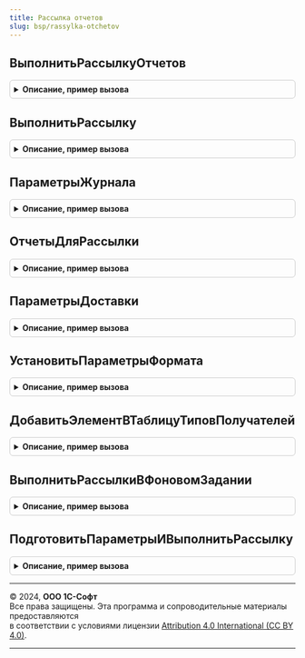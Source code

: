 ```yaml
---
title: Рассылка отчетов
slug: bsp/rassylka-otchetov
---
```



## ВыполнитьРассылкуОтчетов
<details style="margin: 1em 0; padding: 0.5em; border: 1px solid #ccc; border-radius: 6px;">

<summary style="font-weight: bold; cursor: pointer;">Описание, пример вызова</summary>

```bsl

// Формирует отчеты и отправляет их согласно настройкам в указанную папку файлов, в папку на компьютере,
// по электронной почте или на FTP-ресурс.
//
// Параметры:
//   Рассылка - СправочникСсылка.РассылкиОтчетов - выполняемая рассылка отчетов.
//   ПараметрыЖурнала - см. РассылкаОтчетов.ПараметрыЖурнала.
//   ДополнительныеНастройки - Структура:
//       * Получатели - Соответствие из КлючИЗначение:
//           ** Ключ - СправочникСсылка - получатель.
//           ** Значение - Строка - набор e-mail адресов получателя в строке с разделителями.
//
// Возвращаемое значение:
//   Булево - признак успешного выполнения рассылки.
//
Функция ВыполнитьРассылкуОтчетов(Рассылка, ПараметрыЖурнала = Неопределено, ДополнительныеНастройки = Неопределено) Экспорт
```

Пример вызова
```bsl
Результат = РассылкаОтчетов.ВыполнитьРассылкуОтчетов(Рассылка, ПараметрыЖурнала, ДополнительныеНастройки);
```
</details>

## ВыполнитьРассылку
<details style="margin: 1em 0; padding: 0.5em; border: 1px solid #ccc; border-radius: 6px;">

<summary style="font-weight: bold; cursor: pointer;">Описание, пример вызова</summary>

```bsl

// Выполняет рассылку произвольных отчетов, указанных в параметре Отчеты.
//
// Параметры:
//   Отчеты - см. РассылкаОтчетов.ОтчетыДляРассылки.
//   ПараметрыДоставки - см. РассылкаОтчетов.ПараметрыДоставки.
//   НаименованиеРассылки - Строка - выводится в тему и сообщение, а также для вывода ошибок.
//                        - СправочникСсылка.РассылкиОтчетов
//   ПараметрыЖурнала - см. РассылкаОтчетов.ПараметрыЖурнала.
//
// Возвращаемое значение:
//   Булево - признак успешного выполнения рассылки.
//
Функция ВыполнитьРассылку(Отчеты, ПараметрыДоставки, НаименованиеРассылки = "", ПараметрыЖурнала = Неопределено) Экспорт
```

Пример вызова
```bsl
Результат = РассылкаОтчетов.ВыполнитьРассылку(Отчеты, ПараметрыДоставки, НаименованиеРассылки, ПараметрыЖурнала);
```
</details>

## ПараметрыЖурнала
<details style="margin: 1em 0; padding: 0.5em; border: 1px solid #ccc; border-radius: 6px;">

<summary style="font-weight: bold; cursor: pointer;">Описание, пример вызова</summary>

```bsl

// Конструктор для значения параметра ПараметрыЖурнала функций ВыполнитьРассылкуОтчетов и ВыполнитьРассылку.
//
// Параметры:
//   Рассылка - СправочникСсылка.РассылкиОтчетов - выполняемая рассылка отчетов.
//
// Возвращаемое значение:
//   Структура - параметры записи в журнал регистрации, где:
//       * ИмяСобытия - Строка - имя события (или группы событий).
//       * Метаданные - Массив из ОбъектМетаданных, Неопределено - метаданные для привязки события журнала регистрации.
//       * Данные     - Произвольный - данные для привязки события журнала регистрации.
//
Функция ПараметрыЖурнала(Рассылка = Неопределено) Экспорт
```

Пример вызова
```bsl
Результат = РассылкаОтчетов.ПараметрыЖурнала(Рассылка);
```
</details>

## ОтчетыДляРассылки
<details style="margin: 1em 0; padding: 0.5em; border: 1px solid #ccc; border-radius: 6px;">

<summary style="font-weight: bold; cursor: pointer;">Описание, пример вызова</summary>

```bsl

// Конструктор для значения параметра Отчеты функции ВыполнитьРассылку.
//
// Возвращаемое значение:
//   ТаблицаЗначений - набор выгружаемых отчетов. Колонки:
//       * Отчет - СправочникСсылка.ВариантыОтчетов
//               - СправочникСсылка.ДополнительныеОтчетыИОбработки - отчет, который необходимо сформировать.
//       * ОтправлятьЕслиПустой - Булево - отправлять отчет, даже если он пустой.
//       * Настройки - ПользовательскиеНастройкиКомпоновкиДанных - табличный документ сформируется механизмами СКД.
//                   - Структура - табличный документ сформируется при помощи метода Сформировать, где:
//                      ** Ключ     - Строка       - имя реквизита объекта отчета.
//                      ** Значение - Произвольный - значение реквизита объекта отчета.
//                   - Неопределено - настройки по умолчанию.
//                     Примечание. Настройки, с которыми должен сформироваться отчет.
//       * Форматы - Массив из ПеречислениеСсылка.ФорматыСохраненияОтчетов - форматы, в которых необходимо сохранить и
//                                                                           отправить отчет.
//       * ШаблонНаименования - Строка - для формирования имени файла отчета
//
Функция ОтчетыДляРассылки() Экспорт
```

Пример вызова
```bsl
Результат = РассылкаОтчетов.ОтчетыДляРассылки() 
```
</details>

## ПараметрыДоставки
<details style="margin: 1em 0; padding: 0.5em; border: 1px solid #ccc; border-radius: 6px;">

<summary style="font-weight: bold; cursor: pointer;">Описание, пример вызова</summary>

```bsl

// Конструктор для значения параметра ПараметрыДоставки функции ВыполнитьРассылку.
//
// Возвращаемое значение:
//   Структура - настройки способа доставки отчетов. Состав свойств может отличаться для разных способов доставки.
//     Общие свойства:
//       * Автор - СправочникСсылка.Пользователи - автор рассылки.
//       * ИспользоватьПапку            - Булево - доставлять отчеты в папку подсистемы "Работа с файлами".
//       * ИспользоватьСетевойКаталог   - Булево - доставлять отчеты в папку файловой системы.
//       * ИспользоватьFTPРесурс        - Булево - доставлять отчеты на FTP.
//       * ИспользоватьЭлектроннуюПочту - Булево - доставлять отчеты по электронной почте.
//
//     Свойства, когда ИспользоватьПапку = Истина:
//       * Папка - СправочникСсылка.ПапкиФайлов - папка подсистемы "Работа с файлами".
//
//     Свойства, когда ИспользоватьСетевойКаталог = Истина:
//       * СетевойКаталогWindows - Строка - каталог файловой системы (локальный на сервере или сетевой).
//       * СетевойКаталогLinux   - Строка - каталог файловой системы (локальный на сервере или сетевой).
//
//     Свойства, когда ИспользоватьFTPРесурс = Истина:
//       * Владелец            - СправочникСсылка.РассылкиОтчетов
//       * Сервер              - Строка - имя FTP сервера.
//       * Порт                - Число  - порт FTP сервера.
//       * Логин               - Строка - имя пользователя FTP сервера.
//       * Пароль              - Строка - пароль пользователя FTP сервера.
//       * Каталог             - Строка - путь к каталогу на FTP сервере.
//       * ПассивноеСоединение - Булево - использовать пассивное соединение.
//
//     Свойства, когда ИспользоватьЭлектроннуюПочту = Истина:
//       * УчетнаяЗапись - СправочникСсылка.УчетныеЗаписиЭлектроннойПочты - для отправки почтового сообщения.
//       * Получатели - Соответствие из КлючИЗначение - набор получателей и их e-mail адресов:
//           ** Ключ - СправочникСсылка - получатель.
//           ** Значение - Строка - email-адреса получателя, разделенные запятыми.
//
//     Дополнительные свойства:
//       * Архивировать - Булево - архивировать все файлы сформированных отчетов в один архив.
//                                 Архивация может потребоваться, например, при рассылке графиков в формате html.
//       * ИмяАрхива    - Строка - имя архива.
//       * ПарольАрхива - Строка - пароль архива.
//       * ТранслитерироватьИменаФайлов - Булево - признак необходимости транслитерации имен файлов отчетов рассылки.
//       * СертификатДляШифрования - СправочникСсылка.СертификатыКлючейЭлектроннойПодписиИШифрования - если внедрена
//           подсистема ЭлектроннаяПодпись - Неопределено
//
//     Необязательные свойства, когда ИспользоватьЭлектроннуюПочту = Истина:
//       * Персонализирована - Булево - рассылка персонализирована получателями.
//           Значение по умолчанию Ложь.
//           Если установить значение Истина, то каждый получатель получит отчет с отбором по нему.
//           Для этого в отчетах следует установить отбор "[Получатель]" по реквизиту, совпадающем с типом получателя.
//           Применимо только только при доставке по почте,
//           поэтому когда устанавливается в Истина, то другие способы доставки отключаются.
//       * ТолькоУведомить - Булево - Ложь - отправлять только уведомления (не присоединять сформированные отчеты).
//       * СкрытыеКопии    - Булево - Ложь - если Истина, то при отправке вместо "Кому" заполняется "СкрытыеКопии".
//       * ШаблонТемы      - Строка -       тема письма.
//       * ШаблонТекста    - Строка -       тело письма.
//       * ПараметрыФорматов - Соответствие из КлючИЗначение:
//           ** Ключ - ПеречислениеСсылка.ФорматыСохраненияОтчетов
//           ** Значение - Структура:
//                *** Расширение - Строка
//                *** ТипФайла - ТипФайлаТабличногоДокумента
//                *** Имя - Строка
//       * ПараметрыПисьма - Структура - содержит всю необходимую информацию о письме:
//           ** Кому - Массив
//                   - Строка - интернет адреса получателей письма.
//                   - Массив - коллекция структур адресов:
//                       *** Адрес - Строка - почтовый адрес (должно быть обязательно заполнено).
//                       *** Представление - Строка - имя адресата.
//                   - Строка - интернет-адреса получателей письма, разделитель - ";".
//            ** ПолучателиСообщения - Массив - массив структур, описывающий получателей:
//                 *** Адрес - Строка - почтовый адрес получателя сообщения.
//                 *** Представление - Строка - представление адресата.
//            ** Копии - Массив
//                     - Строка - адреса получателей копий письма. См. описание поля Кому.
//            ** СкрытыеКопии - Массив
//                            - Строка - адреса получателей скрытых копий письма. См. описание поля Кому.
//            ** Тема       - Строка - (обязательный) тема почтового сообщения.
//            ** Тело       - Строка - (обязательный) текст почтового сообщения (простой текст в кодировке win-1251).
//            ** Вложения - Массив - файлы, которые необходимо приложить к письму (описания в виде структур):
//                 *** Представление - Строка - имя файла вложения;
//                 *** АдресВоВременномХранилище - Строка - адрес двоичных данных вложения во временном хранилище.
//                 *** Кодировка - Строка - кодировка вложения (используется, если отличается от кодировки письма).
//                 *** Идентификатор - Строка - (необязательный) используется для отметки картинок, отображаемых в теле письма.
//            ** АдресОтвета - Строка - E-mail адрес, на который будут приходить ответы на рассылку.
//            ** ИдентификаторыОснований - Строка - идентификаторы оснований данного письма.
//            ** ОбрабатыватьТексты  - Булево - необходимость обрабатывать тексты письма при отправке.
//            ** УведомитьОДоставке  - Булево - необходимость запроса уведомления о доставке.
//            ** УведомитьОПрочтении - Булево - необходимость запроса уведомления о прочтении.
//            ** ТипТекста - Строка
//                         - ПеречислениеСсылка.ТипыТекстовЭлектронныхПисем
//                         - ТипТекстаПочтовогоСообщения - определяет тип переданного теста допустимые значения:
//                             HTML/ТипыТекстовЭлектронныхПисем.HTML - текст почтового сообщения в формате HTML.
//                             ПростойТекст/ТипыТекстовЭлектронныхПисем.ПростойТекст - простой текст почтового сообщения.
//                                                                       Отображается "как есть" (значение по умолчанию).
//                             РазмеченныйТекст/ТипыТекстовЭлектронныхПисем.РазмеченныйТекст - текст почтового сообщения
//                                                                                             в формате Rich Text.
//
Функция ПараметрыДоставки() Экспорт
```

Пример вызова
```bsl
Результат = РассылкаОтчетов.ПараметрыДоставки() 
```
</details>

## УстановитьПараметрыФормата
<details style="margin: 1em 0; padding: 0.5em; border: 1px solid #ccc; border-radius: 6px;">

<summary style="font-weight: bold; cursor: pointer;">Описание, пример вызова</summary>

```bsl

// Для вызова из модулей РассылкаОтчетовПереопределяемый и РассылкаОтчетовПовтИсп.
// Добавляет формат (в случае его отсутствия) и устанавливает его параметры (если переданы).
//
// Параметры:
//   СписокФорматов - СписокЗначений
//   ФорматСсылка   - Строка
//                  - ПеречислениеСсылка.ФорматыСохраненияОтчетов - ссылка или имя формата.
//   Картинка                - Картинка - картинка формата.
//   ИспользоватьПоУмолчанию - Булево   - признак того, что формат используется по умолчанию.
//
Процедура УстановитьПараметрыФормата(СписокФорматов, ФорматСсылка, Картинка = Неопределено, ИспользоватьПоУмолчанию = Неопределено) Экспорт
```

Пример вызова
```bsl
РассылкаОтчетов.УстановитьПараметрыФормата(СписокФорматов, ФорматСсылка, Картинка, ИспользоватьПоУмолчанию);
```
</details>

## ДобавитьЭлементВТаблицуТиповПолучателей
<details style="margin: 1em 0; padding: 0.5em; border: 1px solid #ccc; border-radius: 6px;">

<summary style="font-weight: bold; cursor: pointer;">Описание, пример вызова</summary>

```bsl

// Для вызова из модулей РассылкаОтчетовПереопределяемый и РассылкаОтчетовПовтИсп.
//   Добавляет описание типа получателей в соответствующую таблицу.
//
// Параметры:
//   ТаблицаТипов  - ТаблицаЗначений - передается из параметров процедуры "как есть". Содержит информацию о типах.
//   ДоступныеТипы - Массив          - передается из параметров процедуры "как есть". Массив неиспользованных типов.
//   Настройки     - Структура       - предустановленные настройки для регистрации основного типа.
//     Обязательные параметры:
//       * ОсновнойТип - Тип - тип, который будет выступать как основной для описываемых получателей.
//     Необязательные параметры:
//       * Представление - Строка - представление этого типа получателей в интерфейсе.
//       * ВидКИ - СправочникСсылка.ВидыКонтактнойИнформации - основной вид или группа контактной информации
//           для адресов электронной почты этого типа получателей.
//       * ПутьФормыВыбора - Строка - путь к форме выбора.
//       * ДополнительныйТип - Тип - дополнительный тип, который можно выбрать вместе с основным из формы выбора.
//
Процедура ДобавитьЭлементВТаблицуТиповПолучателей(ТаблицаТипов, ДоступныеТипы, Настройки) Экспорт
```

Пример вызова
```bsl
РассылкаОтчетов.ДобавитьЭлементВТаблицуТиповПолучателей(ТаблицаТипов, ДоступныеТипы, Настройки) 
```
</details>

## ВыполнитьРассылкиВФоновомЗадании
<details style="margin: 1em 0; padding: 0.5em; border: 1px solid #ccc; border-radius: 6px;">

<summary style="font-weight: bold; cursor: pointer;">Описание, пример вызова</summary>

```bsl

// Выполняет несколько рассылок и размещает результат по адресу АдресРезультата.
//
// Параметры:
//   ПараметрыВыполнения - Структура - выполняемые рассылки и их параметры:
//       * МассивРассылок - Массив из СправочникСсылка.РассылкиОтчетов - выполняемые рассылки.
//       * ПредварительныеНастройки - см. РассылкаОтчетов.ВыполнитьРассылкуОтчетов.
//   АдресРезультата - Строка - адрес во временном хранилище, по которому будет размещен результат.
//
Процедура ВыполнитьРассылкиВФоновомЗадании(ПараметрыВыполнения, АдресРезультата) Экспорт
```

Пример вызова
```bsl
РассылкаОтчетов.ВыполнитьРассылкиВФоновомЗадании(ПараметрыВыполнения, АдресРезультата) 
```
</details>

## ПодготовитьПараметрыИВыполнитьРассылку
<details style="margin: 1em 0; padding: 0.5em; border: 1px solid #ccc; border-radius: 6px;">

<summary style="font-weight: bold; cursor: pointer;">Описание, пример вызова</summary>

```bsl

// Устарела. Следует использовать ВыполнитьРассылкуОтчетов.
// Формирует отчеты и отправляет их согласно настройкам транспорта (Папка, FILE, EMAIL, FTP);
//
// Параметры:
//   Рассылка - СправочникСсылка.РассылкиОтчетов - выполняемая рассылка отчетов.
//   ПараметрыЖурнала - Структура - параметры записи в журнал регистрации:
//       * ИмяСобытия - Строка - имя события (или группы событий).
//       * Метаданные - ОбъектМетаданных - метаданные для привязки события журнала регистрации.
//       * Данные     - Произвольный - данные для привязки события журнала регистрации.
//   ДополнительныеНастройки - Структура - настройки, которые переопределяют стандартные параметры рассылки:
//       * Получатели - Соответствие из КлючИЗначение - набор получателей и их e-mail адресов:
//           ** Ключ - СправочникСсылка - получатель.
//           ** Значение - Строка - набор e-mail адресов получателя в строке с разделителями.
//
// Возвращаемое значение:
//   Булево - признак успешного выполнения рассылки.
//
Функция ПодготовитьПараметрыИВыполнитьРассылку(Рассылка, ПараметрыЖурнала = Неопределено, ДополнительныеНастройки = Неопределено) Экспорт
```

Пример вызова
```bsl
Результат = РассылкаОтчетов.ПодготовитьПараметрыИВыполнитьРассылку(Рассылка, ПараметрыЖурнала, ДополнительныеНастройки);
```
</details>

---

© 2024, **ООО 1С-Софт**  
Все права защищены. Эта программа и сопроводительные материалы предоставляются  
в соответствии с условиями лицензии [Attribution 4.0 International (CC BY 4.0)](https://creativecommons.org/licenses/by/4.0/legalcode).

---
